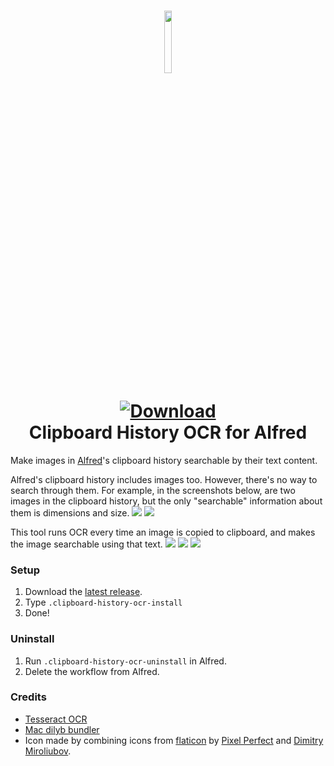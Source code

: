 <h1 align="center">
  
<a href="https://github.com/mr-pennyworth/alfred-clipboard-ocr/releases/latest/">
  <img src="icon.png" width="16%"><br/>
  <img alt="Download"
       src="https://img.shields.io/github/downloads/mr-pennyworth/alfred-clipboard-ocr/total?color=purple&label=Download"><br/>
</a>
  Clipboard History OCR for Alfred
</h1>

Make images in [Alfred](https://alfredapp.com)'s clipboard history
searchable by their text content.

Alfred's clipboard history includes images too.
However, there's no way to search through them.
For example, in the screenshots below, are two images in the clipboard history,
but the only "searchable" information about them is dimensions and size.
![](screenshots/before-1.png) ![](screenshots/before-2.png)

This tool runs OCR every time an image is copied to clipboard,
and makes the image searchable using that text. 
![](screenshots/after-1.png) ![](screenshots/after-2.png)
![](screenshots/after-3.png)

### Setup
 1. Download the [latest release](https://github.com/mr-pennyworth/alfred-clipboard-ocr/releases/latest/download/Clipboard.History.OCR.alfredworkflow).
 2. Type `.clipboard-history-ocr-install`
 3. Done!


### Uninstall
 1. Run `.clipboard-history-ocr-uninstall` in Alfred.
 2. Delete the workflow from Alfred.


### Credits
 - [Tesseract OCR](https://github.com/tesseract-ocr/tesseract)
 - [Mac dilyb bundler](https://github.com/auriamg/macdylibbundler)
 - Icon made by combining icons from [flaticon](https://www.flaticon.com)
   by [Pixel Perfect](https://www.flaticon.com/authors/pixel-perfect) and
   [Dimitry Miroliubov](https://www.flaticon.com/authors/dimitry-miroliubov).
